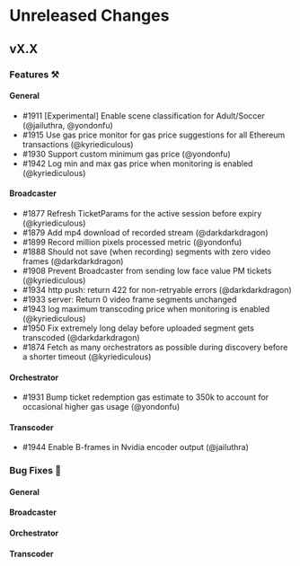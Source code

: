 # Unreleased Changes

## vX.X

### Features ⚒

#### General

- \#1911 [Experimental] Enable scene classification for Adult/Soccer (@jailuthra, @yondonfu)
- \#1915 Use gas price monitor for gas price suggestions for all Ethereum transactions (@kyriediculous)
- \#1930 Support custom minimum gas price (@yondonfu)
- \#1942 Log min and max gas price when monitoring is enabled (@kyriediculous)

#### Broadcaster

- \#1877 Refresh TicketParams for the active session before expiry (@kyriediculous)
- \#1879 Add mp4 download of recorded stream (@darkdarkdragon)
- \#1899 Record million pixels processed metric (@yondonfu)
- \#1888 Should not save (when recording) segments with zero video frames (@darkdarkdragon)
- \#1908 Prevent Broadcaster from sending low face value PM tickets (@kyriediculous)
- \#1934 http push: return 422 for non-retryable errors (@darkdarkdragon)
- \#1933 server: Return 0 video frame segments unchanged
- \#1943 log maximum transcoding price when monitoring is enabled (@kyriediculous)
- \#1950 Fix extremely long delay before uploaded segment gets transcoded (@darkdarkdragon)
- \#1874 Fetch as many orchestrators as possible during discovery before a shorter timeout (@kyriediculous)

#### Orchestrator

- \#1931 Bump ticket redemption gas estimate to 350k to account for occasional higher gas usage (@yondonfu)

#### Transcoder

- \#1944 Enable B-frames in Nvidia encoder output (@jailuthra)

### Bug Fixes 🐞

#### General

#### Broadcaster

#### Orchestrator

#### Transcoder
